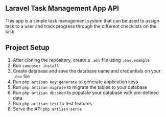 ## Laravel Task Management App API

This app is a simple task management system that can be used to assign task to a user and track progress through the different checklists on the task

## Project Setup
1. After cloning the repository, create a `.env` file using `.env.example`
2. Run `composer install`
3. Create database and save the database name and credentials on your `.env` file
4. Run `php artisan key:generate` to generate application keys
5. Run `php artisan migrate` to migrate the tables to your database
6. Run `php artisan db:seed` to populate your database with pre-defined data
7. Run `php artisan test` to test features
8. Serve the API `php artisan serve`